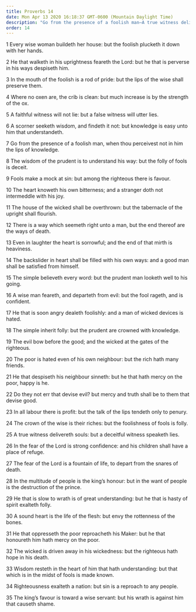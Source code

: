 ```yaml
---
title: Proverbs 14
date: Mon Apr 13 2020 16:18:37 GMT-0600 (Mountain Daylight Time)
description: "Go from the presence of a foolish man—A true witness delivers souls—Righteousness exalts a nation."
order: 14
---
```


1 Every wise woman buildeth her house: but the foolish plucketh it down with her hands.

2 He that walketh in his uprightness feareth the Lord: but he that is perverse in his ways despiseth him.

3 In the mouth of the foolish is a rod of pride: but the lips of the wise shall preserve them.

4 Where no oxen are, the crib is clean: but much increase is by the strength of the ox.

5 A faithful witness will not lie: but a false witness will utter lies.

6 A scorner seeketh wisdom, and findeth it not: but knowledge is easy unto him that understandeth.

7 Go from the presence of a foolish man, when thou perceivest not in him the lips of knowledge.

8 The wisdom of the prudent is to understand his way: but the folly of fools is deceit.

9 Fools make a mock at sin: but among the righteous there is favour.

10 The heart knoweth his own bitterness; and a stranger doth not intermeddle with his joy.

11 The house of the wicked shall be overthrown: but the tabernacle of the upright shall flourish.

12 There is a way which seemeth right unto a man, but the end thereof are the ways of death.

13 Even in laughter the heart is sorrowful; and the end of that mirth is heaviness.

14 The backslider in heart shall be filled with his own ways: and a good man shall be satisfied from himself.

15 The simple believeth every word: but the prudent man looketh well to his going.

16 A wise man feareth, and departeth from evil: but the fool rageth, and is confident.

17 He that is soon angry dealeth foolishly: and a man of wicked devices is hated.

18 The simple inherit folly: but the prudent are crowned with knowledge.

19 The evil bow before the good; and the wicked at the gates of the righteous.

20 The poor is hated even of his own neighbour: but the rich hath many friends.

21 He that despiseth his neighbour sinneth: but he that hath mercy on the poor, happy is he.

22 Do they not err that devise evil? but mercy and truth shall be to them that devise good.

23 In all labour there is profit: but the talk of the lips tendeth only to penury.

24 The crown of the wise is their riches: but the foolishness of fools is folly.

25 A true witness delivereth souls: but a deceitful witness speaketh lies.

26 In the fear of the Lord is strong confidence: and his children shall have a place of refuge.

27 The fear of the Lord is a fountain of life, to depart from the snares of death.

28 In the multitude of people is the king’s honour: but in the want of people is the destruction of the prince.

29 He that is slow to wrath is of great understanding: but he that is hasty of spirit exalteth folly.

30 A sound heart is the life of the flesh: but envy the rottenness of the bones.

31 He that oppresseth the poor reproacheth his Maker: but he that honoureth him hath mercy on the poor.

32 The wicked is driven away in his wickedness: but the righteous hath hope in his death.

33 Wisdom resteth in the heart of him that hath understanding: but that which is in the midst of fools is made known.

34 Righteousness exalteth a nation: but sin is a reproach to any people.

35 The king’s favour is toward a wise servant: but his wrath is against him that causeth shame.
